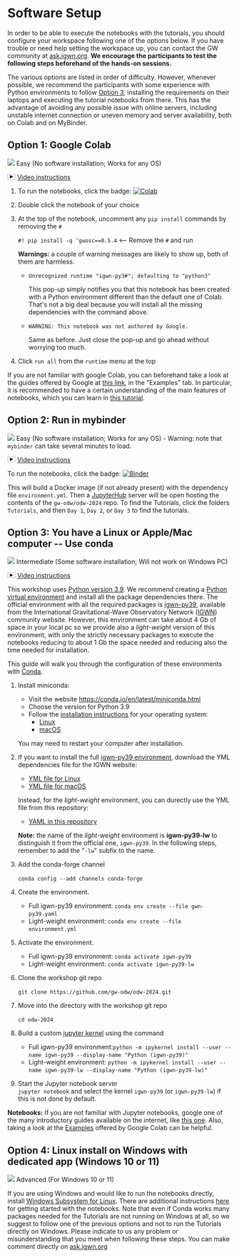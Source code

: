 # Software Setup

In order to be able to execute the notebooks with the tutorials, you should configure your workspace following one of the options below. If you have trouble or need help setting the workspace up, you can contact the GW community at [ask.igwn.org](https://ask.igwn.org). **We encourage the participants to test the following steps beforehand of the hands-on sessions.**

The various options are listed in order of difficulty. However, whenever possible, we recommend the participants with some experience with Python environments to follow [Option 3](#option3), installing the requirements on their laptops and executing the tutorial notebooks from there. This has the advantage of avoiding any possible issue with online servers, including unstable internet connection or uneven memory and server availability, both on Colab and on MyBinder.

## Option 1: Google Colab 

<img src='https://www.wispresort.com/uploadedImages/Winter/easy.png' width=20 /> Easy (No software installation; Works for any OS)

<img src='./share/video-icon.png' width=18 /> [Video instructions](https://drive.google.com/file/d/17jYkGoVIavJa1B_Fbi6xK2D3jCFQT-A7/view?usp=sharing)

1. To run the notebooks, click the badge:  [![Colab](https://colab.research.google.com/assets/colab-badge.svg)](https://colab.research.google.com/github/gw-odw/odw-2024/blob/main/)

2. Double click the notebook of your choice

3. At the top of the notebook, uncomment any `pip install` commands by removing the `#`

    `#! pip install -q 'gwosc==0.5.4`  <-- Remove the `#` and run

    **Warnings:** a couple of warning messages are likely to show up, both of them are harmless.
    
    - `Unrecognized runtime "igwn-py3#"; defaulting to "python3"`
       
      This pop-up simply notifies you that this notebook has been created with a Python environment different than the default one of Colab. That's not a big deal because you will install all the missing dependencies with the command above.
      
    - `WARNING: This notebook was not authored by Google.`

      Same as before. Just close the pop-up and go ahead without worrying too much.

4. Click `run all` from the `runtime` menu at the top

<div class="alert alert-info">If you are not familiar with google Colab, you can beforehand take a look at the guides offered by Google at  <a href="https://colab.research.google.com/notebooks/">this link</a>, in the "Examples" tab. In particular, it is recommended to have a certain understanding of the main features of notebooks, which you can learn in <a href="https://colab.research.google.com/notebooks/basic_features_overview.ipynb">this tutorial</a>.</div>


## Option 2: Run in mybinder

<img src='https://www.wispresort.com/uploadedImages/Winter/easy.png' width=20 /> Easy (No software installation; Works for any OS) - Warning: note that `mybinder` can take several minutes to load.

<img src='./share/video-icon.png' width=18 /> [Video instructions](https://drive.google.com/file/d/1QkjdG6IHeTWq2XtPreakLydaZMedJCrX/view?usp=sharing)

To run the notebooks, click the badge:  [![Binder](https://mybinder.org/badge_logo.svg)](https://mybinder.org/v2/gh/gw-odw/odw-2024/HEAD)

This will build a Docker image (if not already present) with the dependency file `environment.yml`. Then a [JupyterHub](https://jupyterhub.readthedocs.io/en/latest/) server will be open hosting the contents of the `gw-odw/odw-2024` repo. To find the Tutorials, click the folders `Tutorials`, and then `Day 1`, `Day 2`, or `Day 3` to find the tutorials.


## Option 3: You have a Linux or Apple/Mac computer -- Use conda

</a>

<img src='https://www.wispresort.com/uploadedImages/Winter/intermediate.png' width=20 /> Intermediate (Some software installation; Will not work on Windows PC)

<img src='./share/video-icon.png' width=18 /> [Video instructions](https://drive.google.com/file/d/1YZcaY-35JiHXOH4unRe5ECSeDl8IZFZy/view?usp=sharing)

This workshop uses [Python version 3.9](https://www.python.org/downloads/release/python-390/). We recommend creating a [Python virtual environment](https://docs.python.org/3.9/tutorial/venv.html) and install all the package dependencies there. The official environment with all the required packages is [igwn-py39](https://computing.docs.ligo.org/conda/environments/igwn-py39/), available from the International Gravitational-Wave Observatory Network ([IGWN](https://computing.docs.ligo.org/guide/)) community website. However, this environment can take about 4 Gb of space in your local pc so we provide also a *light-weight* version of this environment, with only the strictly necessary packages to execute the notebooks reducing to about 1 Gb the space needed and reducing also the time needed for installation. 

This guide will walk you through the configuration of these environments with [Conda](https://www.anaconda.com/). 

1. Install miniconda:
   
    - Visit the website https://conda.io/en/latest/miniconda.html
    - Choose the version for Python 3.9
    - Follow the [installation instructions](https://conda.io/projects/conda/en/latest/user-guide/install/) for your operating system: 
        - [Linux](https://docs.conda.io/projects/conda/en/latest/user-guide/install/linux.html)
        - [macOS](https://docs.conda.io/projects/conda/en/latest/user-guide/install/macos.html)
    
   You may need to restart your computer after installation.


2. If you want to install the full [igwn-py39 environment](https://computing.docs.ligo.org/conda/environments/igwn-py39/), download the YML dependencies file for the IGWN website:
   * [YML file for Linux](https://computing.docs.ligo.org/conda/environments/linux/igwn-py39.yaml)
   * [YML file for macOS](https://computing.docs.ligo.org/conda/environments/osx/igwn-py39.yaml)

   Instead, for the *light-weight* environment, you can durectly use the YML file from this repository:
   * [YAML in this repository](./environment.yml)

   **Note:** the name of the *light-weight* environment is **igwn-py39-lw** to distinguish it from the official one, `igwn-py39`. In the following steps, remember to add the "`-lw`" subfix to the name.

3. Add the conda-forge channel

    `conda config --add channels conda-forge`

4. Create the environment. <br/>
   
   * Full igwn-py39 environment: `conda env create --file gwn-py39.yaml`
   * Light-weight environment: `conda env create --file environment.yml`


5. Activate the environment. <br/>

   * Full igwn-py39 environment: `conda activate igwn-py39`
   * Light-weight environment: `conda activate igwn-py39-lw`


6. Clone the workshop git repo 

    `git clone https://github.com/gw-odw/odw-2024.git`

7. Move into the directory with the workshop git repo 

    `cd odw-2024`

8. Build a custom [jupyter kernel](https://ipython.readthedocs.io/en/stable/install/kernel_install.html) using the command 

   * Full igwn-py39 environment:`python -m ipykernel install --user --name igwn-py39 --display-name "Python (igwn-py39)"` 
   * Light-weight environment: `python -m ipykernel install --user --name igwn-py39-lw --display-name "Python (igwn-py39-lw)"` 

9. Start the Jupyter notebook server <br/>
  `jupyter notebook` and select the kernel `igwn-py39` (or `igwn-py39-lw`) if this is not done by default.

**Notebooks:**
If you are not familiar with Jupyter notebooks, google one of the many introductory guides available on the internet, like <a href="https://realpython.com/jupyter-notebook-introduction/">this one</a>. Also, taking a look at the <a href="https://colab.research.google.com/notebooks/basic_features_overview.ipynb">Examples</a> offered by Google Colab can be helpful.


## Option 4: Linux install on Windows with dedicated app (Windows 10 or 11)

<img src='https://www.wispresort.com/uploadedImages/Winter/hard.png' width=20 /> Advanced (For Windows 10 or 11)

If you are using Windows and would like to run the notebooks directly, install [Windows Subsystem for Linux](https://learn.microsoft.com/en-us/windows/wsl/install). There are additional instructions [here](https://ask.igwn.org/t/run-the-workshops-under-windows-with-wsl/84) for getting started with the notebooks.
Note that even if Conda works many packages needed for the Tutorials are not running on Windows at all, so we suggest to follow one of the previous options and not to run the Tutorials directly on Windows.
Please indicate to us any problem or misunderstanding that you meet when following these steps. You can make comment directly on [ask.igwn.org](https://ask.igwn.org/)
